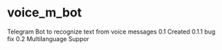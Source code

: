 # voice_m_bot
Telegram Bot to recognize text from voice messages
0.1 Created
    0.1.1 bug fix
0.2 Multilanguage Suppor